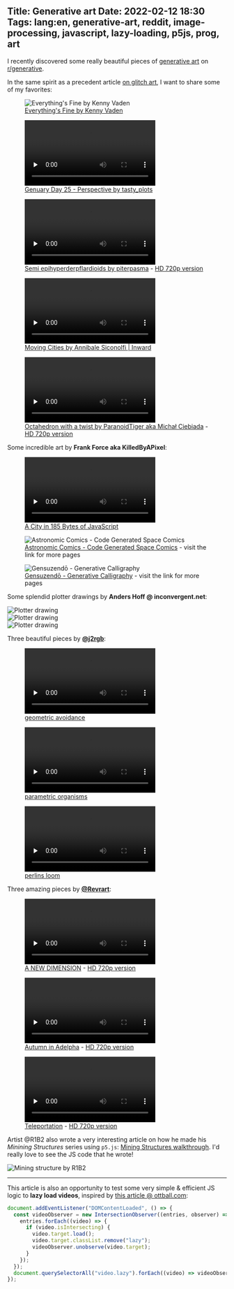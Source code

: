 Title: Generative art
Date: 2022-02-12 18:30
Tags: lang:en, generative-art, reddit, image-processing, javascript, lazy-loading, p5js, prog, art
---
<!--
https://nitter.42l.fr/gandamu_ml/status/1491465719933980672#m
-->

I recently discovered some really beautiful pieces of [generative art](https://en.wikipedia.org/wiki/Generative_art)
on [r/generative](https://www.reddit.com/r/generative/top/?t=month).

In the same spirit as a precedent article [on glitch art](glitch-art-and-image-processing-with-python.html),
I want to share some of my favorites:

<figure>
  <img loading="lazy" alt="Everything's Fine by Kenny Vaden" src="images/2022/02/everythings_fine_by_kenny_vaden.webp">
  <figcaption>
    <a href="https://www.reddit.com/r/generative/comments/s2u8tm/everythings_fine_r_code/">Everything's Fine by Kenny Vaden</a>
  </figcaption>
</figure>

<figure>
  <video controls preload="none" class="lazy">
    <source src="images/2022/02/genuary_day_25_perspective.mp4" type="video/mp4">
  </video>
  <figcaption>
    <a href="https://www.reddit.com/r/generative/comments/sciwtz/genuary_day_25_perspective/">Genuary Day 25 - Perspective by tasty_plots</a>
  </figcaption>
</figure>

<figure>
  <video controls preload="none" class="lazy">
    <source src="images/2022/02/semi_epihyperderpflardioids_by_piterpasma_360.mp4" type="video/mp4">
  </video>
  <figcaption>
    <a href="https://www.reddit.com/r/generative/comments/hinz2p/semi_epihyperderpflardioids/">Semi epihyperderpflardioids by piterpasma</a>
    - <a href="images/2022/02/semi_epihyperderpflardioids_by_piterpasma_720.mp4" target="_blank">HD 720p version</a>
  </figcaption>
</figure>

<figure>
  <video controls preload="none" class="lazy">
    <source src="images/2022/02/moving_cities_by_annibale_siconolfi_inward_720.mp4" type="video/mp4">
  </video>
  <figcaption>
    <a href="https://www.reddit.com/r/ImaginaryTechnology/comments/slu6dm/moving_cities_by_annibale_siconolfi_inward/">Moving Cities by Annibale Siconolfi | Inward</a>
  </figcaption>
</figure>

<figure>
  <video controls preload="none" class="lazy">
    <source src="images/2022/02/octahedron_with_a_twist_by_ParanoidTiger_480.mp4" type="video/mp4">
  </video>
  <figcaption>
    <a href="https://www.reddit.com/r/woahdude/comments/qvw3xl/teleportation/">Octahedron with a twist by ParanoidTiger aka Michał Ciebiada</a>
    - <a href="images/2022/02/octahedron_with_a_twist_by_ParanoidTiger_720.mp4" target="_blank">HD 720p version</a>
  </figcaption>
</figure>

Some incredible art by **Frank Force aka KilledByAPixel**:

<figure>
  <video controls preload="none" class="lazy">
    <source src="images/2022/02/a_city_in_185_bytes_of_javascript.mp4" type="video/mp4">
  </video>
  <figcaption>
    <a href="https://www.reddit.com/r/tinycode/comments/o0xbuu/a_city_in_185_bytes_of_javascript/">A City in 185 Bytes of JavaScript</a>
  </figcaption>
</figure>

<figure>
  <img loading="lazy" alt="Astronomic Comics - Code Generated Space Comics" src="images/2022/02/astronomic_comics_code_generated_space_comics.webp">
  <figcaption>
    <a href="https://www.reddit.com/r/generative/comments/skiqjn/astronomic_comics_code_generated_space_comics/">Astronomic Comics - Code Generated Space Comics</a>
    - visit the link for more pages
  </figcaption>
</figure>

<figure>
  <img loading="lazy" alt="Gensuzendō - Generative Calligraphy" src="images/2022/02/gensuzendō_generative_calligraphy.webp">
  <figcaption>
    <a href="https://www.reddit.com/r/generative/comments/s1oecz/gensuzend%C5%8D_generative_calligraphy/">Gensuzendō - Generative Calligraphy</a>
    - visit the link for more pages
  </figcaption>
</figure>

Some splendid plotter drawings by **Anders Hoff @ inconvergent.net**:

<div><img loading="lazy" alt="Plotter drawing" src="images/2022/02/inconvergent-21-71dddd53.jpg"></div>

<div><img loading="lazy" alt="Plotter drawing" src="images/2022/02/inconvergent-ab17902d.jpg"></div>

<div><img loading="lazy" alt="Plotter drawing" src="images/2022/02/inconvergent-20171231-111025.png"></div>

Three beautiful pieces by **[@j2rgb](https://twitter.com/j2rgb)**:

<figure>
  <video controls preload="none" class="lazy">
    <source src="images/2022/02/geometric_avoidance_by_j2rgb.mp4" type="video/mp4">
  </video>
  <figcaption>
    <a href="https://www.reddit.com/r/generative/comments/pwi1ch/geometric_avoidance/">geometric avoidance</a>
  </figcaption>
</figure>

<figure>
  <video controls preload="none" class="lazy">
    <source src="images/2022/02/parametric_organisms_by_j2rgb.mp4" type="video/mp4">
  </video>
  <figcaption>
    <a href="https://www.reddit.com/r/generative/comments/pkzlw5/parametric_organisms/">parametric organisms</a>
  </figcaption>
</figure>

<figure>
  <video controls preload="none" class="lazy">
    <source src="images/2022/02/perlins_loom_by_j2rgb.mp4" type="video/mp4">
  </video>
  <figcaption>
    <a href="https://www.reddit.com/r/generative/comments/q7zlg4/perlins_loom/">perlins loom</a>
  </figcaption>
</figure>

Three amazing pieces by **[@Revrart](https://twitter.com/revrart)**:

<figure>
  <video controls preload="none" class="lazy">
    <source src="images/2022/02/a_new_dimension_by_revrart_240.mp4" type="video/mp4">
  </video>
  <figcaption>
    <a href="https://www.reddit.com/r/generative/comments/q12mb7/a_new_dimension/">A NEW DIMENSION</a>
    - <a href="images/2022/02/a_new_dimension_by_revrart_720.mp4" target="_blank">HD 720p version</a>
  </figcaption>
</figure>

<figure>
  <video controls preload="none" class="lazy">
    <source src="images/2022/02/autumn_in_adelpha_by_revrart_240.mp4" type="video/mp4">
  </video>
  <figcaption>
    <a href="https://www.reddit.com/r/generative/comments/pz5h46/autumn_in_adelpha_by_revrart_me/">Autumn in Adelpha</a>
    - <a href="images/2022/02/autumn_in_adelpha_by_revrart_720.mp4" target="_blank">HD 720p version</a>
  </figcaption>
</figure>

<figure>
  <video controls preload="none" class="lazy">
    <source src="images/2022/02/teleportation_by_revrart_240.mp4" type="video/mp4">
  </video>
  <figcaption>
    <a href="https://www.reddit.com/r/woahdude/comments/qvw3xl/teleportation/">Teleportation</a>
    - <a href="images/2022/02/teleportation_by_revrart_720.mp4" target="_blank">HD 720p version</a>
  </figcaption>
</figure>

Artist @R1B2 also wrote a very interesting article on how he made his _Minining Structures_ series using `p5.js`:
[Mining Structures walkthrough](http://www.r1b2.com/2022/01/28/mining-structures-walkthrough/).
I'd really love to see the JS code that he wrote!

![Mining structure by R1B2](images/2022/02/mining-structure-by-r1b2.jpg)

---

This article is also an opportunity to test some very simple & efficient JS logic to **lazy load videos**,
inspired by [this article @ ottball.com](https://ottball.com/lazy-loading-video/):
```javascript
document.addEventListener("DOMContentLoaded", () => {
  const videoObserver = new IntersectionObserver((entries, observer) => {
    entries.forEach((video) => {
      if (video.isIntersecting) {
        video.target.load();
        video.target.classList.remove("lazy");
        videoObserver.unobserve(video.target);
      }
    });
  });
  document.querySelectorAll("video.lazy").forEach((video) => videoObserver.observe(video));
});
```

<style>
article img { max-height: 80vh; }
article video { display: block; margin: 0 auto; max-height: 80vh; }
</style>
<script>
function setTitles() {
  document.querySelectorAll('article img').forEach(img => img.title = img.alt)
  setTimeout(setTitles, 2000);
}
setTitles();
// Progressive <video> loading:
document.addEventListener("DOMContentLoaded", () => {
  const videoObserver = new IntersectionObserver((entries, observer) => {
    entries.forEach((video) => {
      if (video.isIntersecting) {
        video.target.load();
        video.target.classList.remove("lazy");
        videoObserver.unobserve(video.target);
      }
    });
  });
  document.querySelectorAll("video.lazy").forEach((video) => videoObserver.observe(video));
});
</script>
